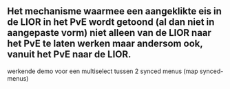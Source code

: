 Het mechanisme waarmee een aangeklikte eis in de LIOR in het PvE wordt getoond (al dan niet in aangepaste vorm) niet alleen van de LIOR naar het PvE te laten werken maar andersom ook, vanuit het PvE naar de LIOR.
----------------------------------------------------------------------------------------------------------
werkende demo voor een multiselect tussen 2 synced menus (map synced-menus)